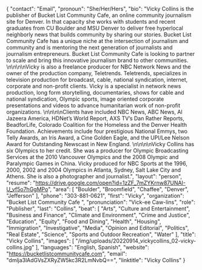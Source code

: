 {
  "contact": "Email",
  "pronoun": "She/Her/Hers",
  "bio": "Vicky Collins is the publisher of Bucket List Community Cafe, an online community journalism site for Denver.  In that capacity she works with students and recent graduates from CU Boulder and MSU Denver to deliver free hyperlocal neighborly news that builds community by sharing our stories.  Bucket List Community Cafe has a unique niche at the intersection of journalism and community and is mentoring the next generation of journalists and journalism entrepreneurs.  Bucket List Community Cafe is looking to partner to scale and bring this innovative journalism brand to other communities.    \n\n\n\nVicky is also a freelance producer for NBC Network News and the owner of the production company, Teletrends.  Teletrends, specializes in television production for broadcast, cable, national syndication, internet, corporate and non-profit clients. Vicky is a specialist in network news production, long form storytelling, documentaries, shows for cable and national syndication, Olympic sports, image oriented corporate presentations and videos to advance humanitarian work of non-profit organizations.  \n\n\n\nClients have included NBC News, ABC News, Al Jazeera America, HDNet’s World Report, AXS TV’s Dan Rather Reports, BeadforLife, Colorado Coalition for the Homeless and the Denver Health Foundation.  Achievements include four prestigious National Emmys, two Telly Awards, an Iris Award, a Cine Golden Eagle, and the UPI/Lee Nelson Award for Outstanding Newscast in New England. \n\n\n\nVicky Collins has six Olympics to her credit. She was a producer for Olympic Broadcasting Services at the 2010 Vancouver Olympics and the 2008 Olympic and Paralympic Games in China. Vicky produced for NBC Sports at the 1996, 2000, 2002 and 2004 Olympics in Atlanta, Sydney, Salt Lake City and Athens. She is also a photographer and journalist.",
  "layout": "person",
  "resume": "https://drive.google.com/open?id=1zZF_7mZYKrnw87UNAI-U_vf5o7hGgMPo",
  "area": [
    "Boulder",
    "Broomfield",
    "Chaffee",
    "Denver",
    "Jefferson"
  ],
  "phone": "303-881-0621",
  "first": "Vicky",
  "organization": "Bucket List Community Cafe ",
  "pronunciation": "Vick-ee Caw-lins",
  "role": "Publisher",
  "last": "Collins",
  "beat": [
    "Arts",
    "Culture and Entertainment",
    "Business and Finance",
    "Climate and Environment",
    "Crime and Justice",
    "Education",
    "Equity",
    "Food and Dining",
    "Health",
    "Housing",
    "Immigration",
    "Investigative",
    "Media",
    "Opinion and Editorial",
    "Politics",
    "Real Estate",
    "Science",
    "Sports and Outdoor Recreation",
    "Water"
  ],
  "title": "Vicky Collins",
  "images": [
    "/img/uploads/20220914_vickycollins_02-vicky-collins.jpg"
  ],
  "languages": "English, Spanish",
  "website": "https://bucketlistcommunitycafe.com",
  "email": "dmlja3lAdGVsZXRyZW5kc3R2LmNvbQ==",
  "linktitle": "Vicky Collins"
}